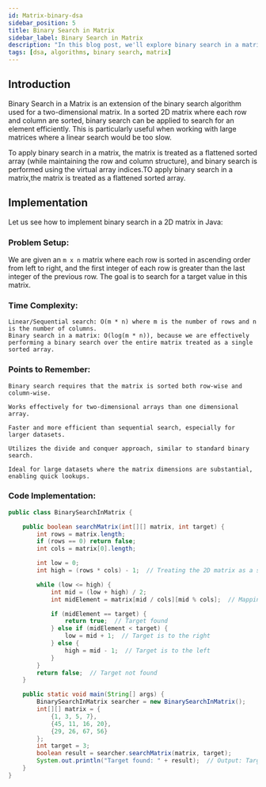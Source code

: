 ```yaml
---
id: Matrix-binary-dsa
sidebar_position: 5
title: Binary Search in Matrix
sidebar_label: Binary Search in Matrix
description: "In this blog post, we'll explore binary search in a matrix, an optimized method to find an element in a sorted 2D matrix efficiently."
tags: [dsa, algorithms, binary search, matrix]
---
```


## Introduction
Binary Search in a Matrix is an extension of the binary search algorithm used for a two-dimensional matrix. In a sorted 2D matrix where each row and column are sorted, binary search can be applied to search for an element efficiently. This is particularly useful when working with large matrices where a linear search would be too slow.

To apply binary search in a matrix, the matrix is treated as a flattened sorted array (while maintaining the row and column structure), and binary search is performed using the virtual array indices.TO apply binary search in a matrix,the matrix is treated as a flattened sorted array.

## Implementation

Let us see how to implement binary search in a 2D matrix in Java:

### Problem Setup:

We are given an `m x n` matrix where each row is sorted in ascending order from left to right, and the first integer of each row is greater than the last integer of the previous row. The goal is to search for a target value in this matrix.

### Time Complexity:

    Linear/Sequential search: O(m * n) where m is the number of rows and n is the number of columns.
    Binary search in a matrix: O(log(m * n)), because we are effectively performing a binary search over the entire matrix treated as a single sorted array.

### Points to Remember:
    Binary search requires that the matrix is sorted both row-wise and column-wise.
    
    Works effectively for two-dimensional arrays than one dimensional array.
    
    Faster and more efficient than sequential search, especially for larger datasets.
    
    Utilizes the divide and conquer approach, similar to standard binary search.
    
    Ideal for large datasets where the matrix dimensions are substantial, enabling quick lookups.
### Code Implementation:

```java
public class BinarySearchInMatrix {

    public boolean searchMatrix(int[][] matrix, int target) {
        int rows = matrix.length;
        if (rows == 0) return false;
        int cols = matrix[0].length;

        int low = 0;
        int high = (rows * cols) - 1;  // Treating the 2D matrix as a single flat array

        while (low <= high) {
            int mid = (low + high) / 2;
            int midElement = matrix[mid / cols][mid % cols];  // Mapping the 1D index back to 2D

            if (midElement == target) {
                return true;  // Target found
            } else if (midElement < target) {
                low = mid + 1;  // Target is to the right
            } else {
                high = mid - 1;  // Target is to the left
            }
        }
        return false;  // Target not found
    }

    public static void main(String[] args) {
        BinarySearchInMatrix searcher = new BinarySearchInMatrix();
        int[][] matrix = {
            {1, 3, 5, 7},
            {45, 11, 16, 20},
            {29, 26, 67, 56}
        };
        int target = 3;
        boolean result = searcher.searchMatrix(matrix, target);
        System.out.println("Target found: " + result);  // Output: Target found: true
    }
}


